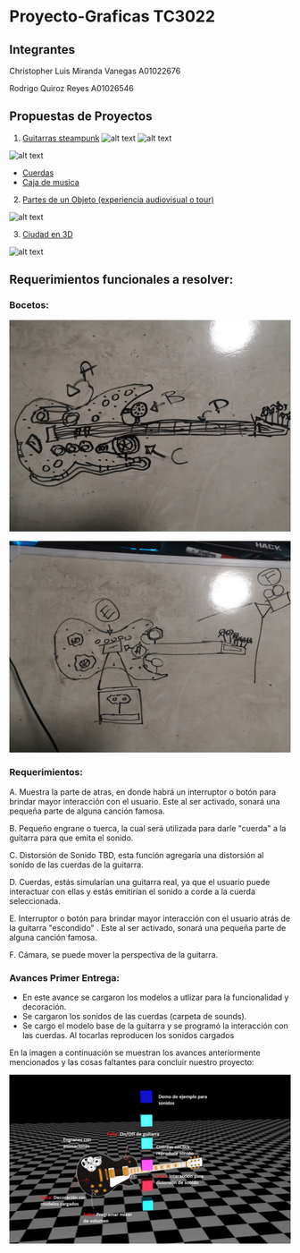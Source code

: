 # Proyecto-Graficas TC3022
## Integrantes
Christopher Luis Miranda Vanegas A01022676

Rodrigo Quiroz Reyes A01026546

## Propuestas de Proyectos 
1. [Guitarras steampunk](https://i.pinimg.com/736x/b7/28/1f/b7281f9481e5bcf81d1b558bc6263652.jpg)
![alt text](https://i.pinimg.com/originals/d4/71/d8/d471d8038a28f27d093f4ff37bb40f0b.jpg)
![alt text](https://i.pinimg.com/736x/b7/28/1f/b7281f9481e5bcf81d1b558bc6263652.jpg "Guitar")

![alt text](https://images-ext-1.discordapp.net/external/Y6Xw2CEsNbUKgJM9zD-SubOhs5OVVt_jXH1F_P7Em5Q/https/damassets.autodesk.net/content/dam/autodesk/www/solutions/3d-cad-software/fy17-autocad-guitar-hero-image-1006x484.jpg?width=1144&height=550)

  - [Cuerdas](https://www.musicca.com/es/guitarra)
  - [Caja de musica](https://m.media-amazon.com/images/I/61f5iMhhWoL._AC_SX466_.jpg)

2. [Partes de un Objeto (experiencia audiovisual o tour)](https://farfromhere.emmitfenn.com)

![alt text](https://i.pinimg.com/736x/38/31/f6/3831f6738e0dbc04d341ec7ef94790a7.jpg)


3. [Ciudad en 3D](https://codepen.io/vcomics/pen/aGmoae)

![alt text](https://thumbs.dreamstime.com/b/ciudad-3d-13420756.jpg)

## Requerimientos funcionales a resolver:
### Bocetos: 
![alt text](https://github.com/ChristopherMiranda00/Proyecto-Graficas/blob/5ccbc3eaa480e42ebef9c88c2d08c1354c02d479/media/guitarra.jpg)

![alt text](https://github.com/ChristopherMiranda00/Proyecto-Graficas/blob/0db37d5d836c738910f4edef27422f67fc402973/media/guitarra2.jpg)

### Requerimientos:
A. Muestra la parte de atras, en donde habrá un interruptor o botón para brindar mayor interacción con el usuario. Este al ser activado, sonará una pequeña parte de alguna canción famosa.  

B. Pequeño engrane o tuerca, la cual será utilizada para darle "cuerda" a la guitarra para que emita el sonido.

C. Distorsión de Sonido TBD, esta función agregaría una distorsión al sonido de las cuerdas de la guitarra. 

D. Cuerdas, estás simularían una guitarra real, ya que el usuario puede interactuar con ellas y estás emitirían el sonido a corde a la cuerda seleccionada. 

E. Interruptor o botón para brindar mayor interacción con el usuario atrás de la guitarra "escondido" . Este al ser activado, sonará una pequeña parte de alguna canción famosa.  

F. Cámara, se puede mover la perspectiva de la guitarra. 

### Avances Primer Entrega:
- En este avance se cargaron los modelos a utlizar para la funcionalidad y decoración. 
- Se cargaron los sonidos de las cuerdas (carpeta de sounds). 
- Se cargo el modelo base de la guitarra y se programó la interacción con las cuerdas. Al tocarlas reproducen los sonidos cargados


En la imagen a continuación se muestran los avances anteriormente mencionados y las cosas faltantes para concluir nuestro proyecto: 

![alt text](https://github.com/ChristopherMiranda00/Proyecto-Graficas/blob/main/media/AvancesGuitarra.png)
